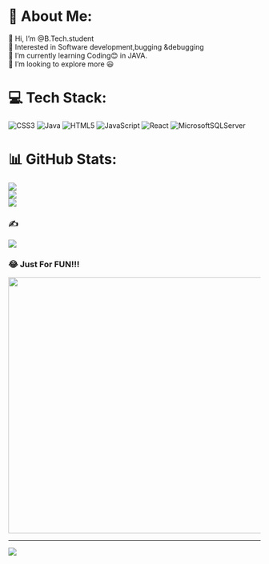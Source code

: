 # 💫 About Me:
👋 Hi, I’m @B.Tech.student<br>👀 Interested in Software development,bugging &debugging<br>🌱 I’m currently learning Coding😊 in JAVA.<br>💞️ I’m looking to explore more 😃


# 💻 Tech Stack:
![CSS3](https://img.shields.io/badge/css3-%231572B6.svg?style=plastic&logo=css3&logoColor=white) ![Java](https://img.shields.io/badge/java-%23ED8B00.svg?style=plastic&logo=java&logoColor=white) ![HTML5](https://img.shields.io/badge/html5-%23E34F26.svg?style=plastic&logo=html5&logoColor=white) ![JavaScript](https://img.shields.io/badge/javascript-%23323330.svg?style=plastic&logo=javascript&logoColor=%23F7DF1E) ![React](https://img.shields.io/badge/react-%2320232a.svg?style=plastic&logo=react&logoColor=%2361DAFB) ![MicrosoftSQLServer](https://img.shields.io/badge/Microsoft%20SQL%20Sever-CC2927?style=plastic&logo=microsoft%20sql%20server&logoColor=white)
# 📊 GitHub Stats:
![](https://github-readme-stats.vercel.app/api?username=mysteriocoder&theme=radical&hide_border=false&include_all_commits=true&count_private=true)<br/>
![](https://github-readme-streak-stats.herokuapp.com/?user=mysteriocoder&theme=radical&hide_border=false)<br/>
![](https://github-readme-stats.vercel.app/api/top-langs/?username=mysteriocoder&theme=radical&hide_border=false&include_all_commits=true&count_private=true&layout=compact)

### ✍️ 
![](https://quotes-github-readme.vercel.app/api?type=horizontal&theme=radical)

### 😂 Just For FUN!!!
<img src="https://random-memer.herokuapp.com/" width="512px"/>

---
[![](https://visitcount.itsvg.in/api?id=mysteriocoder&icon=0&color=0)](https://visitcount.itsvg.in)

<!-- Proudly created with GPRM ( https://gprm.itsvg.in ) -->
<!---
mysteriocoder/mysteriocoder is a ✨ special ✨ repository because its `README.md` (this file) appears on your GitHub profile.
You can click the Preview link to take a look at your changes.
--->
